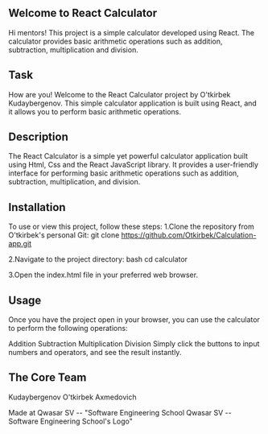 ## Welcome to React Calculator
Hi mentors! This project is a simple calculator developed using React. The calculator provides basic arithmetic operations such as addition, subtraction, multiplication and division.

## Task
How are you! Welcome to the React Calculator project by O'tkirbek Kudaybergenov. This simple calculator application is built using React, and it allows you to perform basic arithmetic operations.

## Description
The React Calculator is a simple yet powerful calculator application built using Html, Css and the React JavaScript library. It provides a user-friendly interface for performing basic arithmetic operations such as addition, subtraction, multiplication, and division.

## Installation
To use or view this project, follow these steps:
1.Clone the repository from O'tkirbek's personal Git:
git clone https://github.com/Otkirbek/Calculation-app.git

2.Navigate to the project directory:
bash
cd calculator

3.Open the index.html file in your preferred web browser.

## Usage
Once you have the project open in your browser, you can use the calculator to perform the following operations:

Addition
Subtraction
Multiplication
Division
Simply click the buttons to input numbers and operators, and see the result instantly.

## The Core Team
Kudaybergenov O'tkirbek Axmedovich

Made at Qwasar SV -- "Software Engineering School Qwasar SV -- Software Engineering School's Logo"